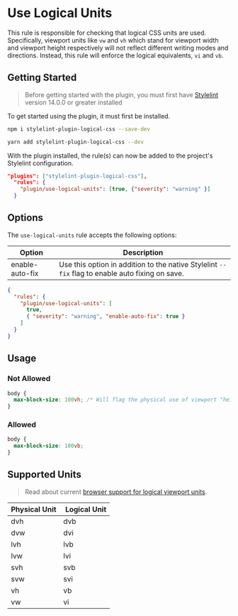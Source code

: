 # Use Logical Units

This rule is responsible for checking that logical CSS units are used.
Specifically, viewport units like `vw` and `vh` which stand for viewport width
and viewport height respectively will not reflect different writing modes and
directions. Instead, this rule will enforce the logical equivalents, `vi` and
`vb`.

## Getting Started

> Before getting started with the plugin, you must first have
> [Stylelint](https://stylelint.io/) version 14.0.0 or greater installed

To get started using the plugin, it must first be installed.

```bash
npm i stylelint-plugin-logical-css --save-dev
```

```bash
yarn add stylelint-plugin-logical-css --dev
```

With the plugin installed, the rule(s) can now be added to the project's
Stylelint configuration.

```json
"plugins": ["stylelint-plugin-logical-css"],
  "rules": {
    "plugin/use-logical-units": [true, {"severity": "warning" }]
  }
```

## Options

The `use-logical-units` rule accepts the following options:

| Option          | Description                                                                                     |
| --------------- | ----------------------------------------------------------------------------------------------- |
| enable-auto-fix | Use this option in addition to the native Stylelint `--fix` flag to enable auto fixing on save. |

```json
{
  "rules": {
    "plugin/use-logical-units": [
      true,
      { "severity": "warning", "enable-auto-fix": true }
    ]
  }
}
```

## Usage

### Not Allowed

```css
body {
  max-block-size: 100vh; /* Will flag the physical use of viewport "height" */
}
```

### Allowed

```css
body {
  max-block-size: 100vb;
}
```

## Supported Units

> Read about current
> [browser support for logical viewport units](https://caniuse.com/mdn-css_types_length_viewport_percentage_units_dynamic).

| Physical Unit |  Logical Unit |
| ------------- | ------------- |
| dvh           | dvb           |
| dvw           | dvi           |
| lvh           | lvb           |
| lvw           | lvi           |
| svh           | svb           |
| svw           | svi           |
| vh            | vb            |
| vw            | vi            |
